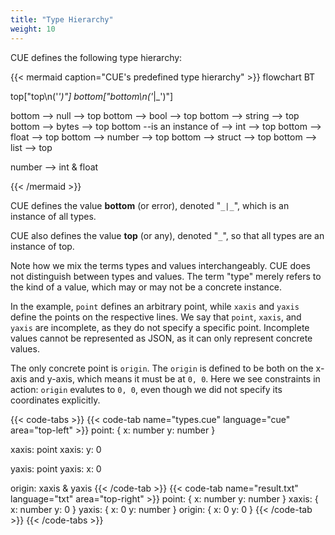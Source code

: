```yaml
---
title: "Type Hierarchy"
weight: 10
---
```


CUE defines the following type hierarchy:

{{< mermaid caption="CUE's predefined type hierarchy" >}}
flowchart BT

top["top\n('_')"]
bottom["bottom\n('_|_')"]

bottom                     --> null   --> top
bottom                     --> bool   --> top
bottom                     --> string --> top
bottom                     --> bytes  --> top
bottom --is an instance of --> int    --> top
bottom                     --> float  --> top
bottom                     --> number --> top
bottom                     --> struct --> top
bottom                     --> list   --> top

number --> int & float

{{< /mermaid >}}

CUE defines the value **bottom** (or error),
denoted "`_|_`",
which is an instance of all types.

CUE also defines the value **top** (or any),
denoted "`_`",
so that all types are an instance of top.
<!-- ` vim syntax highlighting hack -->

Note how we mix the terms types and values interchangeably.
CUE does not distinguish between types and values.
The term "type" merely refers to the kind of a value,
which may or may not be a concrete instance.

In the example, `point` defines an arbitrary point, while `xaxis` and `yaxis`
define the points on the respective lines.
We say that `point`, `xaxis`, and `yaxis` are incomplete,
as they do not specify a specific point.
Incomplete values cannot be represented as JSON,
as it can only represent concrete values.

The only concrete point is `origin`.
The `origin` is defined to be both on the x-axis and y-axis, which means it
must be at `0, 0`.
Here we see constraints in action:
`origin` evalutes to `0, 0`, even though we did not specify its coordinates
explicitly.

{{< code-tabs >}}
{{< code-tab name="types.cue" language="cue" area="top-left" >}}
point: {
	x: number
	y: number
}

xaxis: point
xaxis: y: 0

yaxis: point
yaxis: x: 0

origin: xaxis & yaxis
{{< /code-tab >}}
{{< code-tab name="result.txt" language="txt" area="top-right" >}}
point: {
    x: number
    y: number
}
xaxis: {
    x: number
    y: 0
}
yaxis: {
    x: 0
    y: number
}
origin: {
    x: 0
    y: 0
}
{{< /code-tab >}}
{{< /code-tabs >}}
